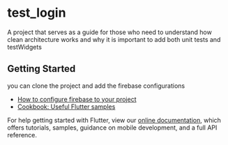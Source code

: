 # test_login

A project that serves as a guide for those who need to understand how clean architecture works and why it is important to add both unit tests and testWidgets

## Getting Started

you can clone the project and add the firebase configurations

- [How to configure firebase to your project](https://www.youtube.com/watch?v=EXp0gq9kGxI&t=864s)
- [Cookbook: Useful Flutter samples](https://flutter.dev/docs/cookbook)

For help getting started with Flutter, view our
[online documentation](https://flutter.dev/docs), which offers tutorials,
samples, guidance on mobile development, and a full API reference.

